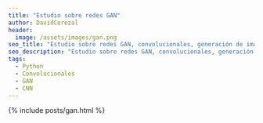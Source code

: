 ```yaml
---
title: "Estudio sobre redes GAN"
author: DavidCerezal
header:
  image: /assets/images/gan.png
seo_title: "Estudio sobre redes GAN, convolucionales, generación de imágenes"
seo_description: "Estudio sobre redes GAN, convolucionales, generación de imágenes y edificios"  
tags: 
  - Python
  - Convolucionales
  - GAN
  - CNN
---
```

{% include posts/gan.html %}